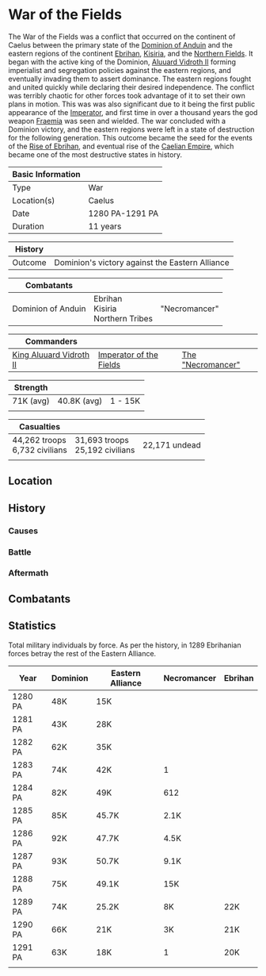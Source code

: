# War of the Fields

The War of the Fields was a conflict that occurred on the continent of Caelus between the primary state of the [Dominion of Anduin](../Factions/Nations/dominion_of_anduin.md) and the eastern regions of the continent [Ebrihan](../Locations/Land/caelus.md#ebrihan), [Kisiria](../Locations/Land/caelus.md#kisiria), and the [Northern Fields](../Locations/Land/caelus.md#northern-fields). It began with the active king of the Dominion, [Aluuard Vidroth II](../Characters/aluuard_vidroth.md) forming imperialist and segregation policies against the eastern regions, and eventually invading them to assert dominance. The eastern regions fought and united quickly while declaring their desired independence. The conflict was terribly chaotic for other forces took advantage of it to set their own plans in motion. This was was also significant due to it being the first public appearance of the [Imperator](../Characters/oric_valdes.md#the-imperator), and first time in over a thousand years the god weapon [Fraemia](../Objects/fraemia.md) was seen and wielded. The war concluded with a Dominion victory, and the eastern regions were left in a state of destruction for the following generation. This outcome became the seed for the events of the [Rise of Ebrihan](rise_of_ebrihan.md), and eventual rise of the [Caelian Empire](../Factions/Nations/caelian_empire.md), which became one of the most destructive states in history.

| Basic Information |  |
| - | - |
| Type | War |
| Location(s) | Caelus |
| Date | 1280 PA-1291 PA|
| Duration | 11 years |

| History | |
| - | - |
| Outcome | Dominion's victory against the Eastern Alliance |

| Combatants | | |
| - | - | - |
| Dominion of Anduin | Ebrihan<br>Kisiria<br>Northern Tribes | "Necromancer" |

| Commanders | | |
| - | - | - |
| [King Aluuard Vidroth II](../Characters/aluuard_vidroth.md) | [Imperator of the Fields](../Characters/oric_valdes.md#the-imperator) | [The "Necromancer"](../Characters/Kisiri.md#slumber) |

| Strength | | |
| - | - | - |
| 71K (avg) | 40.8K (avg) | 1 - 15K |
| | |

| Casualties | | |
| - | - | - |
| 44,262 troops<br>6,732 civilians | 31,693 troops<br>25,192 civilians | 22,171 undead |
| | |

## Location

## History

### Causes

### Battle

### Aftermath

## Combatants

## Statistics

Total military individuals by force. As per the history, in 1289 Ebrihanian forces betray the rest of the Eastern Alliance.

| Year | Dominion | Eastern Alliance | Necromancer | Ebrihan |
| - | - | - | - | - |
| 1280 PA | 48K | 15K | | |
| 1281 PA | 43K | 28K | | |
| 1282 PA | 62K | 35K | | |
| 1283 PA | 74K | 42K | 1 | |
| 1284 PA | 82K | 49K | 612 | |
| 1285 PA | 85K | 45.7K | 2.1K | |
| 1286 PA | 92K | 47.7K | 4.5K | |
| 1287 PA | 93K | 50.7K | 9.1K | |
| 1288 PA | 75K | 49.1K | 15K | |
| 1289 PA | 74K | 25.2K | 8K | 22K |
| 1290 PA | 66K | 21K | 3K | 21K |
| 1291 PA | 63K | 18K | 1 | 20K |
| | |

